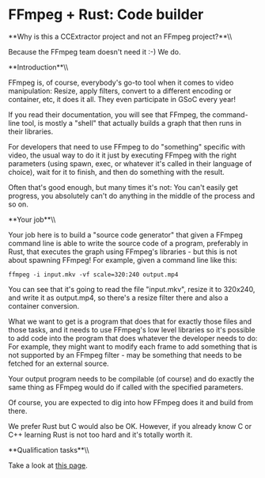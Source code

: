 # FFmpeg + Rust: Code builder

 **Why is this a CCExtractor project and not an FFmpeg
        project?\*\*\\\\

Because the FFmpeg team doesn\'t need it :-) We do.

 **Introduction\*\*\\\\

FFmpeg is, of course, everybody\'s go-to tool when it comes to video
manipulation: Resize, apply filters, convert to a different encoding or
container, etc, it does it all. They even participate in GSoC every
year!

If you read their documentation, you will see that FFmpeg, the
command-line tool, is mostly a \"shell\" that actually builds a graph
that then runs in their libraries.

For developers that need to use FFmpeg to do \"something\" specific with
video, the usual way to do it it just by executing FFmpeg with the right
parameters (using spawn, exec, or whatever it\'s called in their
language of choice), wait for it to finish, and then do something with
the result.

Often that\'s good enough, but many times it\'s not: You can\'t easily
get progress, you absolutely can\'t do anything in the middle of the
process and so on.

 **Your job\*\*\\\\

Your job here is to build a \"source code generator\" that given a
FFmpeg command line is able to write the source code of a program,
preferably in Rust, that executes the graph using FFmpeg\'s libraries -
but this is not about spawning FFmpeg! For example, given a command line
like this:

`ffmpeg -i input.mkv -vf scale=320:240 output.mp4`

You can see that it\'s going to read the file \"input.mkv\", resize it
to 320x240, and write it as output.mp4, so there\'s a resize filter
there and also a container conversion.

What we want to get is a program that does that for exactly those files
and those tasks, and it needs to use FFmpeg\'s low level libraries so
it\'s possible to add code into the program that does whatever the
developer needs to do: For example, they might want to modify each frame
to add something that is not supported by an FFmpeg filter - may be
something that needs to be fetched for an external source.

Your output program needs to be compilable (of course) and do exactly
the same thing as FFmpeg would do if called with the specified
parameters.

Of course, you are expected to dig into how FFmpeg does it and build
from there.

We prefer Rust but C would also be OK. However, if you already know C or
C++ learning Rust is not too hard and it\'s totally worth it.

 **Qualification tasks\*\*\\\\

Take a look at [this
page](https://ccextractor.org/public/gsoc/takehome).
